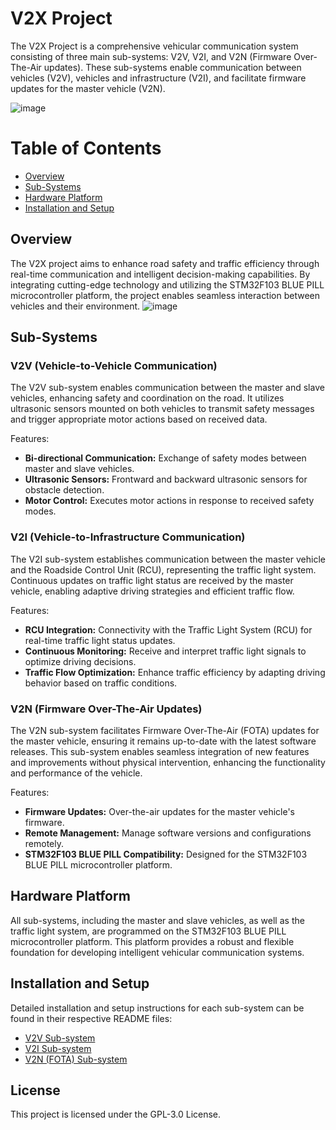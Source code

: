 # V2X Project
The V2X Project is a comprehensive vehicular communication system consisting of three main sub-systems: V2V, V2I, and V2N (Firmware Over-The-Air updates). These sub-systems enable communication between vehicles (V2V), vehicles and infrastructure (V2I), and facilitate firmware updates for the master vehicle (V2N).

![image](https://github.com/mohnagah/V2X_STM32_BLUEPILL/assets/157398651/ecb7130c-e697-464e-97d5-9eb3485a362e)

# Table of Contents
* [Overview](#Overview)
* [Sub-Systems](#Sub-Systems)
* [Hardware Platform](#Hardware)
* [Installation and Setup](#Installation)

## Overview
The V2X project aims to enhance road safety and traffic efficiency through real-time communication and intelligent decision-making capabilities. By integrating cutting-edge technology and utilizing the STM32F103 BLUE PILL microcontroller platform, the project enables seamless interaction between vehicles and their environment.
![image](https://github.com/mohnagah/V2X_STM32_BLUEPILL/assets/157398651/f30fb74e-14cc-421d-8a61-ff6fae2f02bb)


## Sub-Systems
### V2V (Vehicle-to-Vehicle Communication)
The V2V sub-system enables communication between the master and slave vehicles, enhancing safety and coordination on the road. It utilizes ultrasonic sensors mounted on both vehicles to transmit safety messages and trigger appropriate motor actions based on received data.

Features:
- **Bi-directional Communication:** Exchange of safety modes between master and slave vehicles.
- **Ultrasonic Sensors:** Frontward and backward ultrasonic sensors for obstacle detection.
- **Motor Control:** Executes motor actions in response to received safety modes.

### V2I (Vehicle-to-Infrastructure Communication)
The V2I sub-system establishes communication between the master vehicle and the Roadside Control Unit (RCU), representing the traffic light system. Continuous updates on traffic light status are received by the master vehicle, enabling adaptive driving strategies and efficient traffic flow.

Features:
- **RCU Integration:** Connectivity with the Traffic Light System (RCU) for real-time traffic light status updates.
- **Continuous Monitoring:** Receive and interpret traffic light signals to optimize driving decisions.
- **Traffic Flow Optimization:** Enhance traffic efficiency by adapting driving behavior based on traffic conditions.

### V2N (Firmware Over-The-Air Updates)
The V2N sub-system facilitates Firmware Over-The-Air (FOTA) updates for the master vehicle, ensuring it remains up-to-date with the latest software releases. This sub-system enables seamless integration of new features and improvements without physical intervention, enhancing the functionality and performance of the vehicle.

Features:
- **Firmware Updates:** Over-the-air updates for the master vehicle's firmware.
- **Remote Management:** Manage software versions and configurations remotely.
- **STM32F103 BLUE PILL Compatibility:** Designed for the STM32F103 BLUE PILL microcontroller platform.
  
## Hardware Platform
All sub-systems, including the master and slave vehicles, as well as the traffic light system, are programmed on the STM32F103 BLUE PILL microcontroller platform. This platform provides a robust and flexible foundation for developing intelligent vehicular communication systems.

## Installation and Setup
Detailed installation and setup instructions for each sub-system can be found in their respective README files:
* [V2V Sub-system](https://github.com/mohnagah/V2X_STM32_BLUEPILL/blob/main/V2V/README.md)
* [V2I Sub-system](https://github.com/mohnagah/V2X_STM32_BLUEPILL/blob/main/V2I/README.md)
* [V2N (FOTA) Sub-system](https://github.com/mohnagah/V2X_STM32_BLUEPILL/blob/main/V2N(FOTA)/README.md)

## License
This project is licensed under the GPL-3.0 License.
